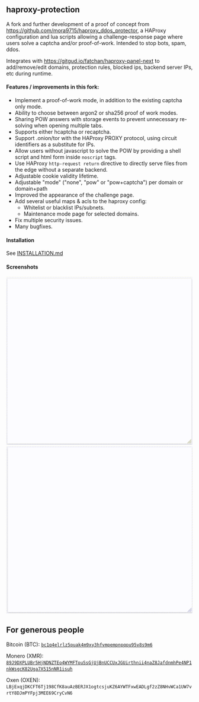 ## haproxy-protection

A fork and further development of a proof of concept from https://github.com/mora9715/haproxy_ddos_protector, a HAProxy configuration and lua scripts allowing a challenge-response page where users solve a captcha and/or proof-of-work. Intended to stop bots, spam, ddos.

Integrates with https://gitgud.io/fatchan/haproxy-panel-next to add/remove/edit domains, protection rules, blocked ips, backend server IPs, etc during runtime.

#### Features / improvements in this fork:

- Implement a proof-of-work mode, in addition to the existing captcha only mode.
- Ability to choose between argon2 or sha256 proof of work modes.
- Sharing POW answers with storage events to prevent unnecessary re-solving when opening multiple tabs.
- Supports either hcaptcha or recaptcha.
- Support .onion/tor with the HAProxy PROXY protocol, using circuit identifiers as a substitute for IPs.
- Allow users without javascript to solve the POW by providing a shell script and html form inside `noscript` tags.
- Use HAProxy `http-request return` directive to directly serve files from the edge without a separate backend.
- Adjustable cookie validity lifetime.
- Adjustable "mode" ("none", "pow" or "pow+captcha") per domain or domain+path
- Improved the appearance of the challenge page.
- Add several useful maps & acls to the haproxy config:
  - Whitelist or blacklist IPs/subnets.
  - Maintenance mode page for selected domains.
- Fix multiple security issues.
- Many bugfixes.

#### Installation

See [INSTALLATION.md](INSTALLATION.md)

#### Screenshots

![nocaptcha](img/nocaptcha.gif "no captcha mode")
![captcha](img/captcha.gif "captcha mode (pow done asynchronously in background)")

## For generous people

Bitcoin (BTC): [`bc1q4elrlz5puak4m9xy3hfvmpempnpqpu95v8s9m6`](bitcoin:bc1q4elrlz5puak4m9xy3hfvmpempnpqpu95v8s9m6)

Monero (XMR): [`89J9DXPLUBr5HjNDNZTEo4WYMFTouSsGjUjBnUCCUxJGUirthnii4naZ8JafdnmhPe4NP1nkWsgcK82Uga7X515nNR1isuh`](monero:89J9DXPLUBr5HjNDNZTEo4WYMFTouSsGjUjBnUCCUxJGUirthnii4naZ8JafdnmhPe4NP1nkWsgcK82Uga7X515nNR1isuh)

Oxen (OXEN): `LBjExqjDKCFT6Tj198CfK8auAzBERJX1ogtcsjuKZ6AYWTFxwEADLgf2zZ8NHvWCa1UW7vrtY8DJmPYFpj3MEE69CryCvN6`
